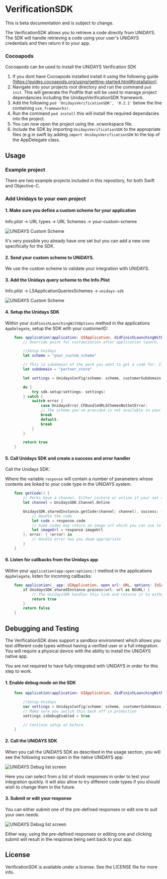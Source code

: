 # VerificationSDK

This is beta documentation and is subject to change.

The VerificationSDK allows you to retrieve a code directly from UNiDAYS. The SDK will handle retrieving a code using your user's UNiDAYS credentials and then return it to your app.

### Cocoapods

Cocoapods can be used to install the UNiDAYS Verification SDK

1. If you dont have Cocoapods installed install it using the following guide [https://guides.cocoapods.org/using/getting-started.html#installation].
1. Navigate into your projects root directory and run the command `pod init`. This will generate the Podfile that will be used to manage project dependancies including the UnidaysVerificationSDK framework.
1. Add the following `pod 'UnidaysVerificationSDK', '0.2.1'` below the line containing `use_frameworks!`.
1. Run the command `pod install` this will install the required dependacies into the project.
1. You can now open the project using the .xcworkspace file.
1. Include the SDK by importing `UnidaysVerificationSDK` to the appropriate files (e.g in swift by adding `import UnidaysVerificationSDK` to the top of the AppDelegate class.

## Usage

### Example project

There are two example projects included in this repository, for both Swift and Objective-C.

### Add Unidays to your own project

#### 1. Make sure you define a custom scheme for your application

Info.plist -> URL types -> URL Schemes -> your-custom-scheme

![UNiDAYS Custom Scheme](https://raw.githubusercontent.com/MyUNiDAYS/VerificationSDK.iOS/develop/docs/usage-url-schemes.png)

It's very possible you already have one set but you can add a new one specifically for the SDK.

#### 2. Send your custom scheme to UNiDAYS.

We use the custom scheme to validate your integration with UNiDAYS.

#### 3. Add the Unidays query scheme to the Info.Plist

Info.plist -> LSApplicationQueriesSchemes -> `unidays-sdk`

![UNiDAYS Custom Scheme](https://raw.githubusercontent.com/MyUNiDAYS/VerificationSDK.iOS/develop/docs/usage-query-scheme.png)

#### 4. Setup the Unidays SDK

Within your `didFinishLaunchingWithOptions` method in the applications `AppDelegate`, setup the SDK with your customerID:

```swift
    func application(application: UIApplication, didFinishLaunchingWithOptions launchOptions: [NSObject: AnyObject]?) -> Bool {
        // Override point for customization after application launch.

        //Setup Unidays
        let scheme = "your_custom_scheme"

        // This is subdomain of the perk you want to get a code for. If in doubt what this is speak to your UNiDAYS representative.
        let subdomain = "partner_store"

        let settings = UnidaysConfig(scheme: scheme, customerSubdomain: subdomain)

        do {
            try sdk.setup(settings: settings)
        } catch {
            switch error {
                case UnidaysError.CFBundleURLSChemesNotSetError:
                // The scheme you've provided is not available in your info.plist we will not be able to return the user to your app correctly.
                break
                default:
                break
            }
        }

        return true
    }
```

#### 5. Call Unidays SDK and create a success and error handler

Call the Unidays SDK:

Where the variable `response` will contain a number of parameters whose contents are linked to your code type in the UNiDAYS system.

```swift
    func getCode() {
        // Perks have a channel. Either instore or online if your not sure which you should be using then speak to your unidays representative.
        let channel = UnidaysSDK.Channel.Online

        UnidaysSDK.sharedInstance.getCode(channel: channel), success: { (response)
            // Handle the code
            let code = response.code
            // Some codes may return an image url which you can use to show a barcode or QR code where relevant.
            let imageUrl = response.imageUrl
        }, error: { (error) in
            // Handle error has you deam appropriate
        }
    }
```

#### 6. Listen for callbacks from the Unidays app

Within your `application(app:open:options:)` method in the applications `AppDelegate`, listen for incoming callbacks:

```swift
    func application(_ app: UIApplication, open url: URL, options: [UIApplicationOpenURLOptionsKey : Any] = [:]) -> Bool {
        if UnidaysSDK.sharedInstance.process(url: url as NSURL) {
            // The UnidaysSDK handles this link and returns it to either your error handler or the success handler
            return true
        }
        return false
    }
```

## Debugging and Testing

The VerificationSDK does support a sandbox environment which allows you test different code types without having a verified user or a full integration. You will require a physical device with the ability to install the UNiDAYS native app.

You are not required to have fully integrated with UNiDAYS in order for this step to work.

#### 1. Enable debug mode on the SDK

```swift
    func application(application: UIApplication, didFinishLaunchingWithOptions launchOptions: [NSObject: AnyObject]?) -> Bool {

        //Setup Unidays
        var settings = UnidaysConfig(scheme: scheme, customerSubdomain: subdomain)
        // Make sure you switch this back off in production
        settings.isDebugEnabled = true

        // Continue setup as before
    }
```

#### 2. Call the UNiDAYS SDK

When you call the UNiDAYS SDK as described in the usage section, you will see the following screen open in the native UNiDAYS app:

![UNiDAYS Debug list screen](https://raw.githubusercontent.com/MyUNiDAYS/VerificationSDK.iOS/develop/docs/debug-list.png)

Here you can select from a list of stock responses in order to test your integration quickly. It will also allow to try different code types if you should wish to change them in the future.

#### 3. Submit or edit your response

You can either submit one of the pre-defined responses or edit one to suit your own needs.

![UNiDAYS Debug list screen](https://raw.githubusercontent.com/MyUNiDAYS/VerificationSDK.iOS/develop/docs/debug-edit-response.png)

Either way, using the pre-defined responses or editing one and clicking submit will result in the response being sent back to your app.

## License

VerificationSDK is available under a license. See the LICENSE file for more info.
